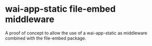 # wai-app-static file-embed middleware

A proof of concept to allow the use of a wai-app-static as middleware
combined with the file-embed package.
